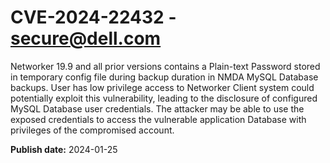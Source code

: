 # CVE-2024-22432 - secure@dell.com


Networker 19.9 and all prior versions contains a Plain-text Password stored in temporary config file during backup duration in NMDA MySQL Database backups. User has low privilege access to Networker Client system could potentially exploit this vulnerability, leading to the disclosure of configured MySQL Database user credentials. The attacker may be able to use the exposed credentials to access the vulnerable application Database with privileges of the compromised account.



**Publish date:** 2024-01-25
